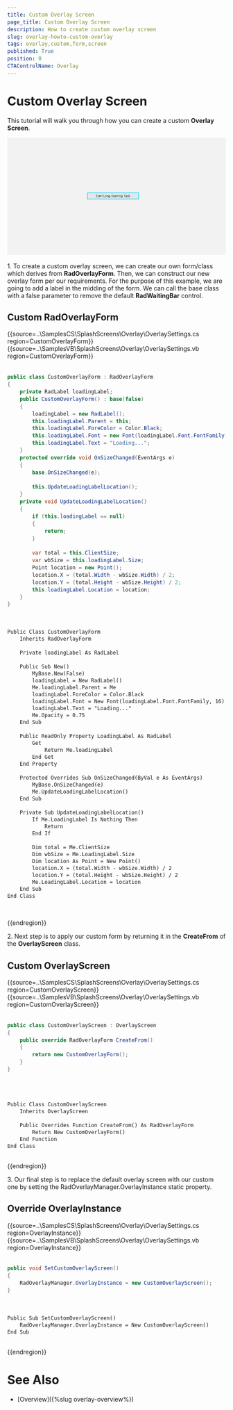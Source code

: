 ```yaml
---
title: Custom Overlay Screen
page_title: Custom Overlay Screen
description: How to create custom overlay screen
slug: overlay-howto-custom-overlay
tags: overlay,custom,form,screen
published: True
position: 0 
CTAControlName: Overlay
---
```


# Custom Overlay Screen

This tutorial will walk you through how you can create a custom __Overlay Screen__. 

![overlay-howto-custom-overlay 001](images/overlay-howto-custom-overlay001.gif)

1\. To create a custom overlay screen, we can create our own form/class which derives from __RadOverlayForm__. Then, we can construct our new overlay form per our requirements. For the purpose of this example, we are going to add a label in the midding of the form. We can call the base class with a false parameter to remove the default __RadWaitingBar__ control.

## Custom RadOverlayForm

{{source=..\SamplesCS\SplashScreens\Overlay\OverlaySettings.cs region=CustomOverlayForm}} 
{{source=..\SamplesVB\SplashScreens\Overlay\OverlaySettings.vb region=CustomOverlayForm}}

````C#

public class CustomOverlayForm : RadOverlayForm
{
	private RadLabel loadingLabel;
	public CustomOverlayForm() : base(false)
	{
		loadingLabel = new RadLabel();
		this.loadingLabel.Parent = this;
		this.loadingLabel.ForeColor = Color.Black;
		this.loadingLabel.Font = new Font(loadingLabel.Font.FontFamily, 16);
		this.loadingLabel.Text = "Loading...";
	}
	protected override void OnSizeChanged(EventArgs e)
	{
		base.OnSizeChanged(e);

		this.UpdateLoadingLabelLocation();
	}
	private void UpdateLoadingLabelLocation()
	{
		if (this.loadingLabel == null)
		{
			return;
		}

		var total = this.ClientSize;
		var wbSize = this.loadingLabel.Size;
		Point location = new Point();
		location.X = (total.Width - wbSize.Width) / 2;
		location.Y = (total.Height - wbSize.Height) / 2;
		this.loadingLabel.Location = location;
	}
}
	

````
````VB.NET

Public Class CustomOverlayForm
    Inherits RadOverlayForm

    Private loadingLabel As RadLabel

    Public Sub New()
        MyBase.New(False)
        loadingLabel = New RadLabel()
        Me.loadingLabel.Parent = Me
        loadingLabel.ForeColor = Color.Black
        loadingLabel.Font = New Font(loadingLabel.Font.FontFamily, 16)
        loadingLabel.Text = "Loading..."
        Me.Opacity = 0.75
    End Sub

    Public ReadOnly Property LoadingLabel As RadLabel
        Get
            Return Me.loadingLabel
        End Get
    End Property

    Protected Overrides Sub OnSizeChanged(ByVal e As EventArgs)
        MyBase.OnSizeChanged(e)
        Me.UpdateLoadingLabelLocation()
    End Sub

    Private Sub UpdateLoadingLabelLocation()
        If Me.LoadingLabel Is Nothing Then
            Return
        End If

        Dim total = Me.ClientSize
        Dim wbSize = Me.LoadingLabel.Size
        Dim location As Point = New Point()
        location.X = (total.Width - wbSize.Width) / 2
        location.Y = (total.Height - wbSize.Height) / 2
        Me.LoadingLabel.Location = location
    End Sub
End Class



````

{{endregion}}

2\. Next step is to apply our custom form by returning it in the __CreateFrom__ of the __OverlayScreen__ class.

## Custom OverlayScreen

{{source=..\SamplesCS\SplashScreens\Overlay\OverlaySettings.cs region=CustomOverlayScreen}} 
{{source=..\SamplesVB\SplashScreens\Overlay\OverlaySettings.vb region=CustomOverlayScreen}}

````C#

public class CustomOverlayScreen : OverlayScreen
{
	public override RadOverlayForm CreateFrom()
	{
		return new CustomOverlayForm();
	}
}

	

````
````VB.NET

Public Class CustomOverlayScreen
    Inherits OverlayScreen

    Public Overrides Function CreateFrom() As RadOverlayForm
        Return New CustomOverlayForm()
    End Function
End Class


````

{{endregion}}

3\. Our final step is to replace the default overlay screen with our custom one by setting the RadOverlayManager.OverlayInstance static property.

## Override OverlayInstance

{{source=..\SamplesCS\SplashScreens\Overlay\OverlaySettings.cs region=OverlayInstance}} 
{{source=..\SamplesVB\SplashScreens\Overlay\OverlaySettings.vb region=OverlayInstance}}

````C#

public void SetCustomOverlayScreen()
{
	RadOverlayManager.OverlayInstance = new CustomOverlayScreen();
}
	

````
````VB.NET

Public Sub SetCustomOverlayScreen()
    RadOverlayManager.OverlayInstance = New CustomOverlayScreen()
End Sub


````

{{endregion}}

# See Also

* [Overview]({%slug overlay-overview%})
 
        
